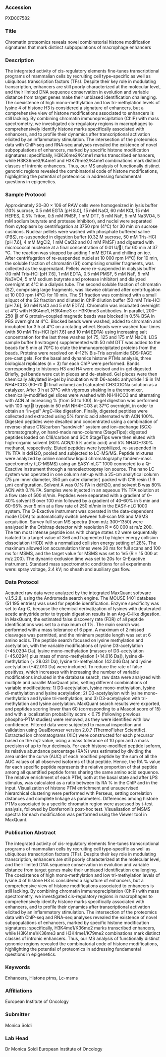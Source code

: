 ### Accession
PXD007582

### Title
Chromatin proteomics reveals novel combinatorial histone modification signatures that mark distinct subpopulations of macrophage enhancers

### Description
The integrated activity of cis-regulatory elements fine-tunes transcriptional programs of mammalian cells by recruiting cell type–specific as well as ubiquitous transcription factors (TFs). Despite their key role in modulating transcription, enhancers are still poorly characterized at the molecular level, and their limited DNA sequence conservation in evolution and variable distance from target genes make their unbiased identification challenging. The coexistence of high mono-methylation and low tri-methylation levels of lysine 4 of histone H3 is considered a signature of enhancers, but a comprehensive view of histone modifications associated to enhancers is still lacking.  By combining chromatin immunoprecipitation (ChIP) with mass spectrometry, we investigated cis-regulatory regions in macrophages to comprehensively identify histone marks specifically associated with enhancers, and to profile their dynamics after transcriptional activation elicited by an inflammatory stimulation. The intersection of the proteomics data with ChIP-seq and RNA-seq analyses revealed the existence of novel subpopulations of enhancers, marked by specific histone modification signatures: specifically, H3K36me2/K4me1 marks transcribed enhancers, while H3K36me3/K4me1 and H3K79me2/K4me1 combinations mark distinct classes of intronic enhancers. Thus, our MS analysis of functionally distinct genomic regions revealed the combinatorial code of histone modifications, highlighting the potential of proteomics in addressing fundamental questions in epigenetics.

### Sample Protocol
Approximately 20–30 × 106 of RAW cells were homogenized in lysis buffer (10% sucrose, 0.5 mM EGTA [pH 8.0], 15 mM NaCl, 60 mM KCl, 15 mM HEPES, 0.5% Triton, 0.5 mM PMSF, 1 mM DTT, 5 mM NaF, 5 mM Na3VO4, 5 mM sodium butyrate and protease inhibitor), and nuclei were separated from cytoplasm by centrifugation at 3750 rpm (4°C) for 30 min on sucrose cushions. Nuclear pellets were washed with phosphate buffered saline (PBS), re-suspended in digestion buffer (0.32 M sucrose, 50 mM Tris-HCl [pH 7.6], 4 mM MgCl2, 1 mM CaCl2 and 0.1 mM PMSF) and digested with micrococcal nuclease at a final concentration of 0.01 U/l, for 60 min at 37 °C. The reaction was stopped by adding 1 mM EDTA and chilling on ice. After centrifugation of re-suspended nuclei at 10 000 rpm (4°C) for 10 min, the soluble fraction of chromatin (S1) comprising smaller fragments, was collected as the supernatant. Pellets were re-suspended in dialysis buffer (10 mM Tris-HCl [pH 7.6], 1 mM EDTA, 0.5 mM PMSF, 5 mM NaF, 5 mM Na3VO4, 5 mM sodium butyrate and protease inhibitor) and dialyzed overnight at 4°C in a dialysis tube. The second soluble fraction of chromatin (S2), comprising large fragments, was likewise obtained after centrifugation at 10 000 rpm (4°C) for 10 min. The S1 fraction was combined with a small aliquot of the S2 fraction and diluted in ChIP dilution buffer (50 mM Tris-HCl [pH 7.6], 50 mM NaCl and 5 mM EDTA). Chromatin was incubated overnight at 4°C with H3K4me1, H3K4me3 or H3K9me3 antibodies. In parallel, 200–250 l of G protein–coupled magnetic beads was blocked in 0.5% BSA in PBS overnight at 4°C. Blocked beads were washed, added to chromatin and incubated for 3 h at 4°C on a rotating wheel. Beads were washed four times (with 50 mM Tris-HCl [pH 7.6] and 10 mM EDTA) using increasing salt concentration for the last three washes (of 75, 125 and 175 mM NaCl). LDS sample buffer (Invitrogen) supplemented with 50 mM DTT was added to the beads for 5 min at 70°C to elute the immunoprecipitated proteins from the beads. Proteins were resolved on 4–12% Bis-Tris acrylamide SDS-PAGE pre-cast gels. For the basal and dynamics histone PTMs analysis, three biological replicates (n = 3) for each ChIP were performed. Bands corresponding to histones H3 and H4 were excised and in-gel digested. Briefly, gel bands were cut in pieces and de-stained. Gel pieces were then chemically alkylated in-gel by incubation with D6-acetic anhydride 1:9 in 1M NH4HCO3 (60–70 l final volume) and saturated CH3COONa solution as a catalyzer. After 3 h at 37°C with vigorous shaking in a thermomixer, chemically-modified gel slices were washed with NH4HCO3 and alternating with ACN at increasing % (from 50 to 100). In-gel digestion was performed with 100 ng/l trypsin in 50 mM NH4HCO3 at 37°C overnight, in order to obtain an “in-gel” ArgC-like digestion. Finally, digested peptides were collected and extracted using 5% formic acid alternated with ACN 100%.  Digested peptides were desalted and concentrated using a combination of reverse-phase C18/carbon “sandwich” system and ion-exchange (SCX) chromatography, on hand-made nano-columns (StageTips); digested peptides loaded on C18/carbon and SCX StageTips were then eluted with high-organic solvent (80% ACN/0.5% acetic acid) and 5% NH4OH/30% methanol, respectively. Eluted peptides were lyophilized, re-suspended in 1% TFA in ddH2O, pooled and subjected to LC-MS/MS. Peptide mixtures were analyzed by online nanoflow liquid chromatography tandem-mass spectrometry (LC-MSMS) using an EASY-nLC™ 1000 connected to a Q-Exactive instrument through a nanoelectrospray ion source. The nano LC system was operated in one column set-up with a 25-cm analytical column (75 μm inner diameter, 350 μm outer diameter) packed with C18 resin (1.9 μm) configuration. Solvent A was 0.1% FA in ddH2O, and solvent B was 80% ACN with 0.1% FA. Samples were injected in an aqueous 1% TFA solution at a flow rate of 500 nl/min. Peptides were separated with a gradient of 0–40% solvent B over 100 min followed by a gradient of 40–60% in 5 min and 60–95% over 5 min at a flow rate of 250 nl/min in the EASY-nLC 1000 system. The Q-Exactive instrument was operated in the data-dependent mode (DDA) to automatically switch between full-scan MS and MSMS acquisition. Survey full scan MS spectra (from m/z 300–1350) were analyzed in the Orbitrap detector with resolution R = 60 000 at m/z 200. The ten most intense peptide ions with charge states ≥2 were sequentially isolated to a target value of 3e6 and fragmented by higher energy collision dissociation (HCD) with a normalized collision energy setting of 28%. The maximum allowed ion accumulation times were 20 ms for full scans and 100 ms for MSMS, and the target value for MSMS was set to 1e5 (R = 15 000 at m/z 200). The dynamic exclusion time was set to 20s for Q-Exactive instrument. Standard mass spectrometric conditions for all experiments were: spray voltage, 2.4 kV; no sheath and auxiliary gas flow.

### Data Protocol
Acquired raw data were analyzed by the integrated MaxQuant software v.1.5.2.8, using the Andromeda search engine. The MOUSE 1401 database (51 195 entries) was used for peptide identification. Enzyme specificity was set to Arg-C, because the chemical derivatization of lysines with deuterated acetic anhydride prior to trypsin digestion results in an Arg-C–like digestion. In MaxQuant, the estimated false discovery rate (FDR) of all peptide identifications was set to a maximum of 1%. The main search was performed with a mass tolerance of 6 ppm. A maximum of 2 missed cleavages was permitted, and the minimum peptide length was set at 6 amino acids.  The peptide search focused on lysine methylation and acetylation, with the variable modifications of lysine D3-acetylation (+45.0294 Da), lysine mono-methylation (masses of D3-acetylation [+45.0294] plus mass of mono-methylation [+14.016 Da]), lysine di-methylation (+ 28.031 Da), lysine tri-methylation (42.046 Da) and lysine acetylation (+42.010 Da) were included. To reduce the rate of false positives, which increases with increasing the number of variable modifications included in the database search, raw data were analyzed with multiple and parallel MaxQuant jobs, setting different combinations of variable modifications: 1) D3-acetylation, lysine mono-methylation, lysine di-methylation and lysine acetylation; 2) D3-acetylayion with lysine mono-methylation and lysine tri-methylation; and 3) D3-acetylayion with tri-methylation and lysine acetylation. MaxQuant search results were exported, and peptides scoring lower than 60 (corresponding to a Mascot score of 15) and with a localization probability score < 0.75 (following previous phospho-PTM studies) were removed, as they were identified with low confidence. Filtered data were subjected to manual inspection and validation using QualBrowser version 2.0.7 (ThermoFisher Scientific). Extracted ion chromatograms (XIC) were constructed for each precursor based on the m/z value, using a mass tolerance of 10 ppm and a mass precision of up to four decimals. For each histone-modified peptide isoform, its relative abundance percentage (RA%) was estimated by dividing the area under the curve (AUC) of each modified peptide by the sum of all the AUC values of all observed isoforms of that peptide. Hence, the RA % value for each specific peptide represents the relative proportion of that peptide among all quantified peptide forms sharing the same amino acid sequence. The relative enrichment of each PTM, both at the basal state and after LPS stimulus, was calculated as a ratio between its RA % in the ChIP and in the input. Visualization of histone PTM enrichment and unsupervised hierarchical clustering were performed with Perseus, setting correlation distances and complete linkage as parameters. Differences among histone PTMs associated to a specific chromatin region were assessed by t-test analysis, followed by Bonferroni’s post-hoc test. Visualisation of MSMS spectra for each modification was performed using the Viewer tool in MaxQuant.

### Publication Abstract
The integrated activity of cis-regulatory elements fine-tunes transcriptional programs of mammalian cells by recruiting cell type-specific as well as ubiquitous transcription factors (TFs). Despite their key role in modulating transcription, enhancers are still poorly characterized at the molecular level, and their limited DNA sequence conservation in evolution and variable distance from target genes make their unbiased identification challenging. The coexistence of high mono-methylation and low tri-methylation levels of lysine 4 of histone H3 is considered a signature of enhancers, but a comprehensive view of histone modifications associated to enhancers is still lacking. By combining chromatin immunoprecipitation (ChIP) with mass spectrometry, we investigated cis-regulatory regions in macrophages to comprehensively identify histone marks specifically associated with enhancers, and to profile their dynamics after transcriptional activation elicited by an inflammatory stimulation. The intersection of the proteomics data with ChIP-seq and RNA-seq analyses revealed the existence of novel subpopulations of enhancers, marked by specific histone modification signatures: specifically, H3K4me1/K36me2 marks transcribed enhancers, while H3K4me1/K36me3 and H3K4me1/K79me2 combinations mark distinct classes of intronic enhancers. Thus, our MS analysis of functionally distinct genomic regions revealed the combinatorial code of histone modifications, highlighting the potential of proteomics in addressing fundamental questions in epigenetics.

### Keywords
Enhancers, Histone ptms, Lc-msms

### Affiliations
European Institute of Oncology

### Submitter
Monica Soldi

### Lab Head
Dr Monica Soldi
European Institute of Oncology


